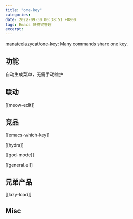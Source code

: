 ```yaml
---
title: "one-key"
categories: 
date: 2022-09-30 00:38:51 +0800
tags: Emacs 快捷键管理
excerpt: 
---
```


[manateelazycat/one-key](https://github.com/manateelazycat/one-key): Many commands share one key.

## 功能

自动生成菜单，无需手动维护

## 联动

[[meow-edit]]

## 竞品

[[emacs-which-key]]

[[hydra]]

[[god-mode]]

[[general.el]]

## 兄弟产品

[[lazy-load]]


## Misc




